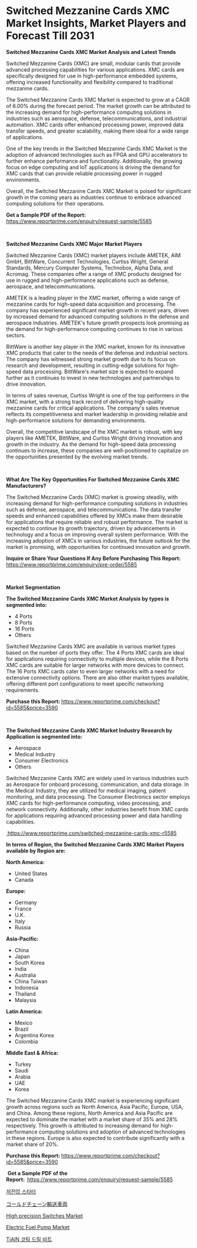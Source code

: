 <p><h1>Switched Mezzanine Cards XMC Market Insights, Market Players and Forecast Till 2031</h1></p><p><strong>Switched Mezzanine Cards XMC Market Analysis and Latest Trends</strong></p>
<p><p>Switched Mezzanine Cards (XMC) are small, modular cards that provide advanced processing capabilities for various applications. XMC cards are specifically designed for use in high-performance embedded systems, offering increased functionality and flexibility compared to traditional mezzanine cards.</p><p>The Switched Mezzanine Cards XMC Market is expected to grow at a CAGR of 6.00% during the forecast period. The market growth can be attributed to the increasing demand for high-performance computing solutions in industries such as aerospace, defense, telecommunications, and industrial automation. XMC cards offer enhanced processing power, improved data transfer speeds, and greater scalability, making them ideal for a wide range of applications.</p><p>One of the key trends in the Switched Mezzanine Cards XMC Market is the adoption of advanced technologies such as FPGA and GPU accelerators to further enhance performance and functionality. Additionally, the growing focus on edge computing and IoT applications is driving the demand for XMC cards that can provide reliable processing power in rugged environments.</p><p>Overall, the Switched Mezzanine Cards XMC Market is poised for significant growth in the coming years as industries continue to embrace advanced computing solutions for their operations.</p></p>
<p><strong>Get a Sample PDF of the Report:&nbsp;</strong> <a href="https://www.reportprime.com/enquiry/request-sample/5585">https://www.reportprime.com/enquiry/request-sample/5585</a></p>
<p>&nbsp;</p>
<p><strong>Switched Mezzanine Cards XMC Major Market Players</strong></p>
<p><p>Switched Mezzanine Cards (XMC) market players include AMETEK, AIM GmbH, BittWare, Concurrent Technologies, Curtiss Wright, General Standards, Mercury Computer Systems, Technobox, Alpha Data, and Acromag. These companies offer a range of XMC products designed for use in rugged and high-performance applications such as defense, aerospace, and telecommunications.</p><p>AMETEK is a leading player in the XMC market, offering a wide range of mezzanine cards for high-speed data acquisition and processing. The company has experienced significant market growth in recent years, driven by increased demand for advanced computing solutions in the defense and aerospace industries. AMETEK's future growth prospects look promising as the demand for high-performance computing continues to rise in various sectors.</p><p>BittWare is another key player in the XMC market, known for its innovative XMC products that cater to the needs of the defense and industrial sectors. The company has witnessed strong market growth due to its focus on research and development, resulting in cutting-edge solutions for high-speed data processing. BittWare's market size is expected to expand further as it continues to invest in new technologies and partnerships to drive innovation.</p><p>In terms of sales revenue, Curtiss Wright is one of the top performers in the XMC market, with a strong track record of delivering high-quality mezzanine cards for critical applications. The company's sales revenue reflects its competitiveness and market leadership in providing reliable and high-performance solutions for demanding environments.</p><p>Overall, the competitive landscape of the XMC market is robust, with key players like AMETEK, BittWare, and Curtiss Wright driving innovation and growth in the industry. As the demand for high-speed data processing continues to increase, these companies are well-positioned to capitalize on the opportunities presented by the evolving market trends.</p></p>
<p>&nbsp;</p>
<p><strong>What Are The Key Opportunities For Switched Mezzanine Cards XMC Manufacturers?</strong></p>
<p><p>The Switched Mezzanine Cards (XMC) market is growing steadily, with increasing demand for high-performance computing solutions in industries such as defense, aerospace, and telecommunications. The data transfer speeds and enhanced capabilities offered by XMCs make them desirable for applications that require reliable and robust performance. The market is expected to continue its growth trajectory, driven by advancements in technology and a focus on improving overall system performance. With the increasing adoption of XMCs in various industries, the future outlook for the market is promising, with opportunities for continued innovation and growth.</p></p>
<p><strong>Inquire or Share Your Questions If Any Before Purchasing This Report:</strong> <a href="https://www.reportprime.com/enquiry/pre-order/5585">https://www.reportprime.com/enquiry/pre-order/5585</a></p>
<p>&nbsp;</p>
<p><strong>Market Segmentation</strong></p>
<p><strong>The Switched Mezzanine Cards XMC Market Analysis by types is segmented into:</strong></p>
<p><ul><li>4 Ports</li><li>8 Ports</li><li>16 Ports</li><li>Others</li></ul></p>
<p><p>Switched Mezzanine Cards XMC are available in various market types based on the number of ports they offer. The 4 Ports XMC cards are ideal for applications requiring connectivity to multiple devices, while the 8 Ports XMC cards are suitable for larger networks with more devices to connect. The 16 Ports XMC cards cater to even larger networks with a need for extensive connectivity options. There are also other market types available, offering different port configurations to meet specific networking requirements.</p></p>
<p><strong>Purchase this Report:&nbsp;</strong><a href="https://www.reportprime.com/checkout?id=5585&price=3590">https://www.reportprime.com/checkout?id=5585&price=3590</a></p>
<p>&nbsp;</p>
<p><strong>The Switched Mezzanine Cards XMC Market Industry Research by Application is segmented into:</strong></p>
<p><ul><li>Aerospace</li><li>Medical Industry</li><li>Consumer Electronics</li><li>Others</li></ul></p>
<p><p>Switched Mezzanine Cards XMC are widely used in various industries such as Aerospace for onboard processing, communication, and data storage. In the Medical Industry, they are utilized for medical imaging, patient monitoring, and data processing. The Consumer Electronics sector employs XMC cards for high-performance computing, video processing, and network connectivity. Additionally, other industries benefit from XMC cards for applications requiring advanced processing power and data handling capabilities.</p></p>
<p><a href="https://www.reportprime.com/switched-mezzanine-cards-xmc-r5585">&nbsp;https://www.reportprime.com/switched-mezzanine-cards-xmc-r5585</a></p>
<p><strong>In terms of Region, the Switched Mezzanine Cards XMC Market Players available by Region are:</strong></p>
<p>
    <p> <strong> North America: </strong>
        <ul>
            <li>United States</li>
            <li>Canada</li>
        </ul>
        </p> 
    <p> <strong> Europe: </strong>
        <ul>
            <li>Germany</li>
            <li>France</li>
            <li>U.K.</li>
            <li>Italy</li>
            <li>Russia</li>
        </ul>
        </p> 
    <p> <strong> Asia-Pacific: </strong>
        <ul>
            <li>China</li>
            <li>Japan</li>
            <li>South Korea</li>
            <li>India</li>
            <li>Australia</li>
            <li>China Taiwan</li>
            <li>Indonesia</li>
            <li>Thailand</li>
            <li>Malaysia</li>
        </ul>
        </p> 
    <p> <strong> Latin America: </strong>
        <ul>
            <li>Mexico</li>
            <li>Brazil</li>
            <li>Argentina Korea</li>
            <li>Colombia</li>
        </ul>
        </p> 
    <p> <strong> Middle East & Africa: </strong>
        <ul>
            <li>Turkey</li>
            <li>Saudi</li>
            <li>Arabia</li>
            <li>UAE</li>
            <li>Korea</li>
        </ul>
    </p>
    </p>
<p><p>The Switched Mezzanine Cards XMC market is experiencing significant growth across regions such as North America, Asia Pacific, Europe, USA, and China. Among these regions, North America and Asia Pacific are expected to dominate the market with a market share of 35% and 28% respectively. This growth is attributed to increasing demand for high-performance computing solutions and adoption of advanced technologies in these regions. Europe is also expected to contribute significantly with a market share of 20%.</p></p>
<p><strong>Purchase this Report: </strong><a href="https://www.reportprime.com/checkout?id=5585&price=3590">https://www.reportprime.com/checkout?id=5585&price=3590</a></p>
<p>&nbsp;<strong>Get a Sample PDF of the Report:&nbsp;&nbsp;</strong><a href="https://www.reportprime.com/enquiry/request-sample/5585">https://www.reportprime.com/enquiry/request-sample/5585</a></p>
<p><strong></strong></p>
<p><p><a href="https://github.com/Elenrrera7685/Market-Research-Report-List-1/blob/main/454581670816.md">저전압 스타터</a></p><p><a href="https://github.com/ReyesKohler20231/Market-Research-Report-List-1/blob/main/606075674273.md">コールドチェーン輸送車両</a></p><p><a href="https://github.com/Whitneyboyettebo9kiw7yr13/Market-Research-Report-List-2/blob/main/high-precision-switches-market.md">High precision Switches Market</a></p><p><a href="https://www.linkedin.com/pulse/analyzing-electric-fuel-pump-market-global-industry-perspective-c3ebe">Electric Fuel Pump Market</a></p><p><a href="https://github.com/vsn7qpua81q/Market-Research-Report-List-2/blob/main/872909370815.md">TiAlN 코팅 드릴 비트</a></p></p>